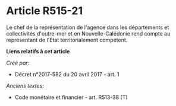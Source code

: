 # Article R515-21

Le chef de la représentation de l'agence dans les départements et collectivités d'outre-mer et en Nouvelle-Calédonie rend
compte au représentant de l'Etat territorialement compétent.

**Liens relatifs à cet article**

_Créé par_:

  - Décret n°2017-582 du 20 avril 2017 - art. 1

_Anciens textes_:

  - Code monétaire et financier - art. R513-38 (T)
